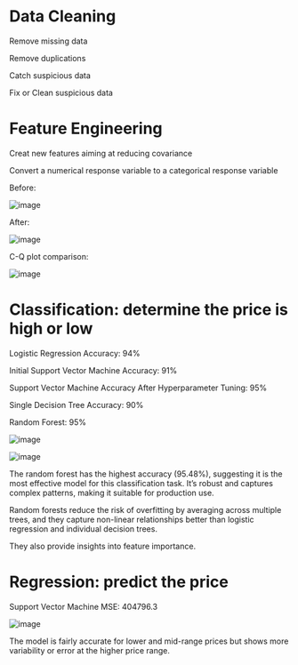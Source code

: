 # Data Cleaning

Remove missing data

Remove duplications

Catch suspicious data

Fix or Clean suspicious data


# Feature Engineering

Creat new features aiming at reducing covariance

Convert a numerical response variable to a categorical response variable


Before:

![image](https://github.com/user-attachments/assets/79b2f825-7191-4c6e-be86-0c1e02da14dd)

After:

![image](https://github.com/user-attachments/assets/3c1c1285-93cc-44c1-bf83-2bdddda8ac52)

C-Q plot comparison:

![image](https://github.com/user-attachments/assets/5e5a1fa8-857d-4bae-96b0-ae9a982bb51a)


# Classification: determine the price is high or low

Logistic Regression Accuracy: 94%

Initial Support Vector Machine Accuracy: 91%

Support Vector Machine Accuracy After Hyperparameter Tuning: 95%

Single Decision Tree Accuracy: 90%

Random Forest: 95%

![image](https://github.com/user-attachments/assets/43127091-0ec0-4950-b14c-f018e75c8608)

![image](https://github.com/user-attachments/assets/324bdbc9-a7e4-4641-82ab-065c8c2b37bf)

The random forest has the highest accuracy (95.48%), suggesting it is the most effective model for this classification task. It’s robust and captures complex patterns, making it suitable for production use. 

Random forests reduce the risk of overfitting by averaging across multiple trees, and they capture non-linear relationships better than logistic regression and individual decision trees. 

They also provide insights into feature importance.


# Regression: predict the price

Support Vector Machine MSE: 404796.3

![image](https://github.com/user-attachments/assets/9ad96fbd-81ed-4cb2-bc89-4711a146598e)

The model is fairly accurate for lower and mid-range prices but shows more variability or error at the higher price range.

